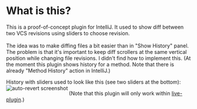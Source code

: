 What is this?
=============
This is a proof-of-concept plugin for IntelliJ.
It used to show diff between two VCS revisions using sliders to choose revision.<br/><br/>
The idea was to make diffing files a bit easier than in "Show History" panel.
The problem is that it's important to keep diff scrollers at the same vertical position while changing file revisions.
I didn't find how to implement this.
(At the moment this plugin shows history for a method. Note that there is already "Method History" action in IntelliJ.)

History with sliders used to look like this (see two sliders at the bottom):
<img src="https://raw.github.com/dkandalov/history-slider-plugin/master/date_diff.png" alt="auto-revert screenshot" title="screenshot" align="left" />

(Note that this plugin will only work within [live-plugin](https://github.com/dkandalov/live-plugin).)<br/>
